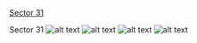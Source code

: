 [Sector 31](#sector31)

<a name = "sector31"></a>
Sector 31
![alt text](/images/HATS-61_Sector_31/HATS-61_Sector_31_a_TimeSeries.png)
![alt text](/images/HATS-61_Sector_31/HATS-61_Sector_31_b_FoldedLightCurve.png)
![alt text](/images/HATS-61_Sector_31/HATS-61_Sector_31_b_IndividualTransitsWithFit.png)
![alt text](/images/HATS-61_Sector_31/HATS-61_Sector_31_c_TimingResiduals.png)

